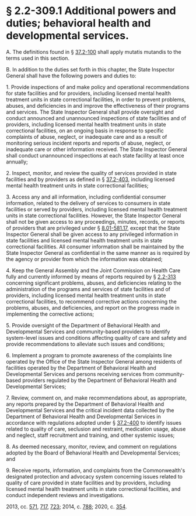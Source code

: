 # § 2.2-309.1 Additional powers and duties; behavioral health and developmental services.

<p>A. The definitions found in § <a href='/vacode/37.2-100/'>37.2-100</a> shall apply mutatis mutandis to the terms used in this section.</p><p>B. In addition to the duties set forth in this chapter, the State Inspector General shall have the following powers and duties to:</p><p>1. Provide inspections of and make policy and operational recommendations for state facilities and for providers, including licensed mental health treatment units in state correctional facilities, in order to prevent problems, abuses, and deficiencies in and improve the effectiveness of their programs and services. The State Inspector General shall provide oversight and conduct announced and unannounced inspections of state facilities and of providers, including licensed mental health treatment units in state correctional facilities, on an ongoing basis in response to specific complaints of abuse, neglect, or inadequate care and as a result of monitoring serious incident reports and reports of abuse, neglect, or inadequate care or other information received. The State Inspector General shall conduct unannounced inspections at each state facility at least once annually;</p><p>2. Inspect, monitor, and review the quality of services provided in state facilities and by providers as defined in § <a href='/vacode/37.2-403/'>37.2-403</a>, including licensed mental health treatment units in state correctional facilities;</p><p>3. Access any and all information, including confidential consumer information, related to the delivery of services to consumers in state facilities or served by providers, including licensed mental health treatment units in state correctional facilities. However, the State Inspector General shall not be given access to any proceedings, minutes, records, or reports of providers that are privileged under § <a href='/vacode/8.01-581.17/'>8.01-581.17</a>, except that the State Inspector General shall be given access to any privileged information in state facilities and licensed mental health treatment units in state correctional facilities. All consumer information shall be maintained by the State Inspector General as confidential in the same manner as is required by the agency or provider from which the information was obtained;</p><p>4. Keep the General Assembly and the Joint Commission on Health Care fully and currently informed by means of reports required by § <a href='/vacode/2.2-313/'>2.2-313</a> concerning significant problems, abuses, and deficiencies relating to the administration of the programs and services of state facilities and of providers, including licensed mental health treatment units in state correctional facilities, to recommend corrective actions concerning the problems, abuses, and deficiencies, and report on the progress made in implementing the corrective actions;</p><p>5. Provide oversight of the Department of Behavioral Health and Developmental Services and community-based providers to identify system-level issues and conditions affecting quality of care and safety and provide recommendations to alleviate such issues and conditions;</p><p>6. Implement a program to promote awareness of the complaints line operated by the Office of the State Inspector General among residents of facilities operated by the Department of Behavioral Health and Developmental Services and persons receiving services from community-based providers regulated by the Department of Behavioral Health and Developmental Services;</p><p>7. Review, comment on, and make recommendations about, as appropriate, any reports prepared by the Department of Behavioral Health and Developmental Services and the critical incident data collected by the Department of Behavioral Health and Developmental Services in accordance with regulations adopted under § <a href='/vacode/37.2-400/'>37.2-400</a> to identify issues related to quality of care, seclusion and restraint, medication usage, abuse and neglect, staff recruitment and training, and other systemic issues;</p><p>8. As deemed necessary, monitor, review, and comment on regulations adopted by the Board of Behavioral Health and Developmental Services; and</p><p>9. Receive reports, information, and complaints from the Commonwealth's designated protection and advocacy system concerning issues related to quality of care provided in state facilities and by providers, including licensed mental health treatment units in state correctional facilities, and conduct independent reviews and investigations.</p><p>2013, cc. <a href='http://lis.virginia.gov/cgi-bin/legp604.exe?131+ful+CHAP0571'>571</a>, <a href='http://lis.virginia.gov/cgi-bin/legp604.exe?131+ful+CHAP0717'>717</a>, <a href='http://lis.virginia.gov/cgi-bin/legp604.exe?131+ful+CHAP0723'>723</a>; 2014, c. <a href='http://lis.virginia.gov/cgi-bin/legp604.exe?141+ful+CHAP0788'>788</a>; 2020, c. <a href='http://lis.virginia.gov/cgi-bin/legp604.exe?201+ful+CHAP0354'>354</a>.</p>